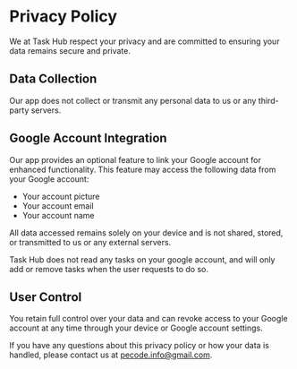 # Privacy Policy

We at Task Hub respect your privacy and are committed to ensuring your data remains secure and private.

## Data Collection
Our app does not collect or transmit any personal data to us or any third-party servers.

## Google Account Integration
Our app provides an optional feature to link your Google account for enhanced functionality. This feature may access the following data from your Google account:
- Your account picture
- Your account email
- Your account name
  
All data accessed remains solely on your device and is not shared, stored, or transmitted to us or any external servers.

Task Hub does not read any tasks on your google account, and will only add or remove tasks when the user requests to do so.

## User Control
You retain full control over your data and can revoke access to your Google account at any time through your device or Google account settings.

If you have any questions about this privacy policy or how your data is handled, please contact us at pecode.info@gmail.com.
